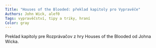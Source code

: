 ```yaml
---
Title: "Houses of the Blooded: překlad kapitoly pro Vypravěče"
Authors: John Wick, alef0
Tags: vypravěčství, tipy a triky, hraní
Color: gray
---
```

Preklad kapitoly pre Rozprávačov z hry Houses of the Blooded
od Johna Wicka.
